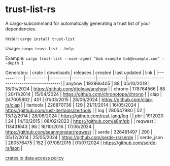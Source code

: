 # trust-list-rs

A cargo-subcommand for automatically generating a trust list of your dependencies.

Install:
`cargo install trust-list`

Usage:
`cargo trust-list --help`

Example:
`cargo trust-list --user-agent "bob example bob@example.com" --depth 1`

Generates:
| crate      | downloads | releases | created    | last updated | link                                        |
|------------|-----------|----------|------------|--------------|---------------------------------------------|
| anyhow     | 192866405 | 88       | 05/10/2019 | 18/05/2024   | https://github.com/dtolnay/anyhow           |
| chrono     | 178764566 | 88       | 20/11/2014 | 15/04/2024   | https://github.com/chronotope/chrono        |
| clap       | 247005802 | 401      | 01/03/2015 | 28/06/2024   | https://github.com/clap-rs/clap             |
| itertools  | 226870736 | 129      | 21/11/2014 | 16/05/2024   | https://github.com/rust-itertools/itertools |
| log        | 280547980 | 52       | 13/12/2014 | 28/06/2024   | https://github.com/rust-lang/log            |
| pbr        | 1912020   | 24       | 14/10/2015 | 08/02/2023   | https://github.com/a8m/pb                   |
| reqwest    | 113431643 | 96       | 16/10/2016 | 17/06/2024   | https://github.com/seanmonstar/reqwest      |
| serde      | 326491497 | 290      | 05/12/2014 | 25/05/2024   | https://github.com/serde-rs/serde           |
| serde_json | 280576475 | 152      | 07/08/2015 | 01/07/2024   | https://github.com/serde-rs/json            |

[crates.io data access policy](https://crates.io/data-access#api)
